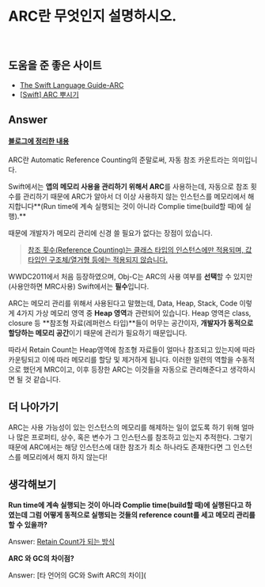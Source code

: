 # ARC란 무엇인지 설명하시오.


<br>

## 도움을 준 좋은 사이트

* [The Swift Language Guide-ARC](https://jusung.gitbook.io/the-swift-language-guide/language-guide/23-automatic-reference-counting)
* [[Swift] ARC 뿌시기](https://sujinnaljin.medium.com/ios-arc-뿌시기-9b3e5dc23814)

## Answer

#### [**블로그에 정리한 내용**](https://snowedev.github.io/2021/07/12/iOS/ios24/)

ARC란 Automatic Reference Counting의 준말로써, 자동 참조 카운트라는 의미입니다. 

Swift에서는 **앱의 메모리 사용을 관리하기 위해서 ARC**를 사용하는데, 자동으로 참조 횟수를 관리하기 때문에 ARC가 알아서 더 이상 사용하지 않는 인스턴스를 메모리에서 해지합니다**(Run time에 계속 실행되는 것이 아니라 Complie time(build할 때)에 실행).**

때문에 개발자가 메모리 관리에 신경 쓸 필요가 없다는 장점이 있습니다.

> [참조 횟수(Reference Counting)는 클래스 타입의 인스턴스에만 적용되며, 값 타입인 구조체/열거형 등에는 적용되지 않습니다.](https://jusung.gitbook.io/the-swift-language-guide/language-guide/23-automatic-reference-counting)

WWDC2011에서 처음 등장하였으며, Obj-C는 ARC의 사용 여부를 **선택**할 수 있지만(사용안하면 MRC사용) Swift에서는 **필수**입니다.

ARC는 메모리 관리를 위해서 사용된다고 말했는데, Data, Heap, Stack, Code 이렇게 4가지 가상 메모리 영역 중 **Heap 영역**과 관련되어 있습니다. Heap 영역은 class, closure 등 **참조형 자료(레퍼런스 타입)**들이 머무는 공간이자, **개발자가 동적으로 할당하는 메모리 공간**이기 때문에 관리가 필요하기 때문입니다.

따라서 Retain Count는 Heap영역에 참조형 자료들이 얼마나 참조되고 있는지에 따라 카운팅되고 이에 따라 메모리를 할당 및 제거하게 됩니다. 이러한 일련의 역할을 수동적으로 했던게 MRC이고, 이후 등장한 ARC는 이것들을 자동으로 관리해준다고 생각하시면 될 것 같습니다.

## 더 나아가기

ARC는 사용 가능성이 있는 인스턴스의 메모리를 해제하는 일이 없도록 하기 위해 얼마나 많은 프로퍼티, 상수, 혹은 변수가 그 인스턴스를 참조하고 있는지 추적한다. 그렇기 때문에 ARC에서는 해당 인스턴스에 대한 참조가 최소 하나라도 존재한다면 그 인스턴스를 메모리에서 해지 하지 않는다!

## 생각해보기 

**Run time에 계속 실행되는 것이 아니라 Complie time(build할 때)에 실행된다고 하였는데 그럼 어떻게 동적으로 실행되는 것들의 reference count를 세고 메모리 관리를 할 수 있을까?**

Answer: [Retain Count가 되는 방식](./Reference-count-in-ARC.md)  


**ARC 와 GC의 차이점?**

Answer: [타 언어의 GC와 Swift ARC의 차이](